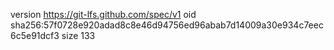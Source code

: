 version https://git-lfs.github.com/spec/v1
oid sha256:57f0728e920adad8c8e46d94756ed96abab7d14009a30e934c7eec6c5e91dcf3
size 133
